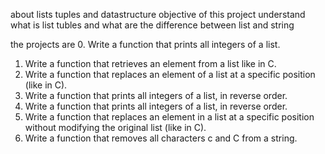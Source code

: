 about lists tuples and datastructure
objective of this project
understand what is list tubles and what are the difference between list and string

the projects are
0. Write a function that prints all integers of a list.
1. Write a function that retrieves an element from a list like in C.
2. Write a function that replaces an element of a list at a specific position (like in C).
3. Write a function that prints all integers of a list, in reverse order.
4. Write a function that prints all integers of a list, in reverse order.
5. Write a function that replaces an element in a list at a specific position without modifying the original list (like in C).
6. Write a function that removes all characters c and C from a string.

